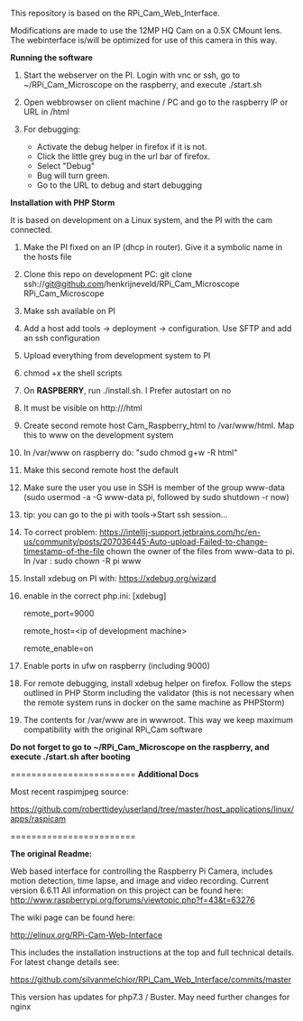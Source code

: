 This repository is based on the RPi_Cam_Web_Interface.

Modifications are made to use the 12MP HQ Cam on a 0.5X CMount lens.
The webinterface is/will be optimized for use of this camera in this way.

**Running the software**

1) Start the webserver on the PI. Login with vnc or ssh, go to ~/RPi_Cam_Microscope on the raspberry, and execute ./start.sh

2) Open webbrowser on client machine / PC and go to the raspberry IP or URL in /html

3) For debugging:
    - Activate the debug helper in firefox if it is not.
    - Click the little grey bug in the url bar of firefox. 
    - Select "Debug"
    - Bug will turn green.
    - Go to the URL to debug and start debugging
    


**Installation with PHP Storm**

It is based on development on a Linux system, and the PI with the cam connected.

1) Make the PI fixed on an IP (dhcp in router). Give it a symbolic name in the hosts file
2) Clone this repo on development PC: git clone ssh://git@github.com/henkrijneveld/RPi_Cam_Microscope RPi_Cam_Microscope
3) Make ssh available on PI
4) Add a host add tools -> deployment -> configuration. Use SFTP and add an ssh configuration
5) Upload everything from development system to PI
6) chmod +x the shell scripts
7) On **RASPBERRY**, run ./install.sh. I Prefer autostart on no
8) It must be visible on http://<ip raspberry>/html
9) Create second remote host Cam_Raspberry_html to /var/www/html. Map this to www on the development system
10) In /var/www on raspberry do: "sudo chmod g+w -R html"
11) Make this second remote host the default
12) Make sure the user you use in SSH is member of the group www-data (sudo usermod -a -G www-data pi, followed by sudo shutdown -r now)
13) tip: you can go to the pi with tools->Start ssh session...
14) To correct problem: https://intellij-support.jetbrains.com/hc/en-us/community/posts/207036445-Auto-upload-Failed-to-change-timestamp-of-the-file
chown the owner of the files from www-data to pi. In /var : sudo chown -R pi www
15) Install xdebug on PI with: https://xdebug.org/wizard
16) enable in the correct php.ini:
    [xdebug]
    
    remote_port=9000
    
    remote_host=\<ip of development machine\>
    
    remote_enable=on
    
17) Enable ports in ufw on raspberry (including 9000)
18) For remote debugging, install xdebug helper on firefox. Follow the steps outlined in PHP Storm including the validator 
(this is not necessary when the remote system runs in docker on the same machine as PHPStorm)
19) The contents for /var/www are in wwwroot. This way we keep maximum compatibility with the original RPi_Cam software

**Do not forget to go to ~/RPi_Cam_Microscope on the raspberry, and execute ./start.sh after booting**

========================
**Additional Docs**

Most recent raspimjpeg source:

https://github.com/roberttidey/userland/tree/master/host_applications/linux/apps/raspicam



========================

**The original Readme:**

Web based interface for controlling the Raspberry Pi Camera, includes motion detection, time lapse, and image and video recording.
Current version 6.6.11
All information on this project can be found here: http://www.raspberrypi.org/forums/viewtopic.php?f=43&t=63276

The wiki page can be found here:

http://elinux.org/RPi-Cam-Web-Interface

This includes the installation instructions at the top and full technical details.
For latest change details see:

https://github.com/silvanmelchior/RPi_Cam_Web_Interface/commits/master
  
This version has updates for php7.3 / Buster. May need further changes for nginx
